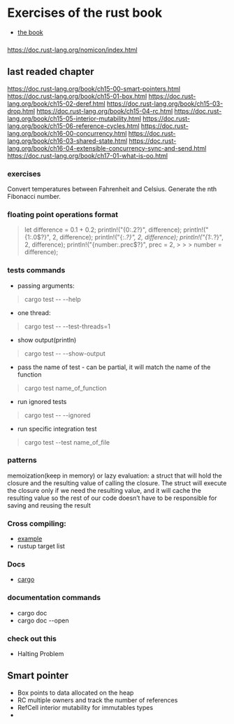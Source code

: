 # Exercises of the rust book
- [the book](https://doc.rust-lang.org/book/)


###
https://doc.rust-lang.org/nomicon/index.html

## last readed chapter
https://doc.rust-lang.org/book/ch15-00-smart-pointers.html
https://doc.rust-lang.org/book/ch15-01-box.html
https://doc.rust-lang.org/book/ch15-02-deref.html
https://doc.rust-lang.org/book/ch15-03-drop.html
https://doc.rust-lang.org/book/ch15-04-rc.html
https://doc.rust-lang.org/book/ch15-05-interior-mutability.html
https://doc.rust-lang.org/book/ch15-06-reference-cycles.html
https://doc.rust-lang.org/book/ch16-00-concurrency.html
https://doc.rust-lang.org/book/ch16-03-shared-state.html
https://doc.rust-lang.org/book/ch16-04-extensible-concurrency-sync-and-send.html
https://doc.rust-lang.org/book/ch17-01-what-is-oo.html
### exercises
Convert temperatures between Fahrenheit and Celsius.
Generate the nth Fibonacci number.

### floating point operations format
> let difference = 0.1 + 0.2;
> println!("{0:.2?}", difference);
> println!("{1:.0$?}", 2, difference);
> println!("{:.*?}", 2, difference);
> println!("{1:.*?}", 2, difference);
> println!("{number:.prec$?}", prec = 2, > > > number = difference);


### tests commands
- passing arguments: 
> cargo test -- --help
- one thread:
> cargo test -- --test-threads=1
- show output(println)
> cargo test -- --show-output
- pass the name of test - can be partial, it will match the name of the function
> cargo test name_of_function
- run ignored tests
> cargo test -- --ignored
- run specific integration test
> cargo test --test name_of_file


### patterns

memoization(keep in memory) or lazy evaluation: a struct that will hold the closure and the resulting value of calling the closure. The struct will execute the closure only if we need the resulting value, and it will cache the resulting value so the rest of our code doesn’t have to be responsible for saving and reusing the result



### Cross compiling:
- [example](https://exceptionshub.com/cross-compile-a-rust-application-from-linux-to-windows.html)
- rustup target list


### Docs
- [cargo](https://doc.rust-lang.org/cargo/)


### documentation commands
- cargo doc
- cargo doc --open



### check out this
- Halting Problem


## Smart pointer 
- Box points to data allocated on the heap
- RC multiple owners and track the number of references
- RefCell interior mutability for immutables types
- 